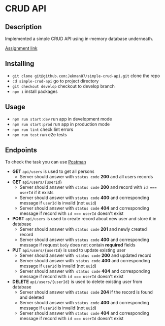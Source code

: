 # CRUD API

## Description

Implemented a simple CRUD API using in-memory database underneath.

[Assignment link](https://github.com/AlreadyBored/nodejs-assignments/blob/main/assignments/crud-api/assignment.md)

## Installing
- `git clone git@github.com:Jekman87/simple-crud-api.git` clone the repo 
- `cd simple-crud-api` go to project directory 
- `git checkout develop` checkout to develop branch 
- `npm i` install packages 

## Usage
+ `npm run start:dev` run app in development mode
+ `npm run start:prod` run app in production mode
+ `npm run lint` check lint errors
+ `npm run test` run e2e tests

## Endpoints
To check the task you can use [Postman](https://www.postman.com/)
- **GET** `api/users` is used to get all persons
    - Server should answer with `status code` **200** and all users records
- **GET** `api/users/{userId}` 
    - Server should answer with `status code` **200** and record with `id === userId` if it exists
    - Server should answer with `status code` **400** and corresponding message if `userId` is invalid (not `uuid`)
    - Server should answer with `status code` **404** and corresponding message if record with `id === userId` doesn't exist
- **POST** `api/users` is used to create record about new user and store it in database
    - Server should answer with `status code` **201** and newly created record
    - Server should answer with `status code` **400** and corresponding message if request `body` does not contain **required** fields
- **PUT** `api/users/{userId}` is used to update existing user
    - Server should answer with` status code` **200** and updated record
    - Server should answer with` status code` **400** and corresponding message if `userId` is invalid (not `uuid`)
    - Server should answer with` status code` **404** and corresponding message if record with `id === userId` doesn't exist
- **DELETE** `api/users/{userId}` is used to delete existing user from database
    - Server should answer with `status code` **204** if the record is found and deleted
    - Server should answer with `status code` **400** and corresponding message if `userId` is invalid (not `uuid`)
    - Server should answer with `status code` **404** and corresponding message if record with `id === userId` doesn't exist